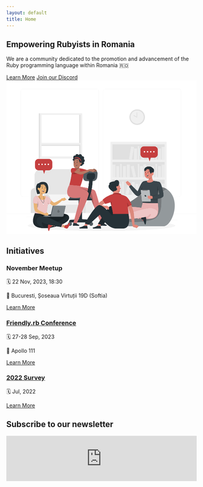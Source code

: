 ```yaml
---
layout: default
title: Home
---
```


<section class="py-2 md:py-4 flex flex-col md:flex-row gap-x-4">
    <div class="md:w-1/2">
        <div class="container mx-auto text-center md:text-left">
            <h1 class="text-3xl md:text-4xl lg:text-5xl font-bold leading-tight mt-24 mb-4">Empowering Rubyists in Romania</h1>
            <p class="text-lg md:text-xl lg:text-2xl mb-6">We are a community dedicated to the promotion and advancement of the Ruby programming language within Romania 🇷🇴</p>
            <a href="about.html" class="inline-block px-8 py-3 bg-red-700 text-white font-semibold rounded hover:bg-red-800 transition duration-300 ease-in-out transform hover:-translate-y-1">Learn More</a>
            <a href="https://discord.gg/GYphqsMNcP" class="inline-block px-8 py-3 bg-[#5865F2] text-white font-semibold rounded transition duration-300 ease-in-out transform hover:-translate-y-1">Join our Discord</a>
        </div>
    </div>
    <div class="md:w-1/2">
        <img src="/assets/group-discussion.svg" alt="Ruby Programming" class="mx-auto">
    </div>
</section>

<section class="py-8 md:py-10">
    <div class="container mx-auto">
        <h2 class="text-3xl md:text-4xl font-bold mb-4">Initiatives</h2>
        <div class="grid grid-cols-1 md:grid-cols-2 lg:grid-cols-3 gap-6">
            <div class="bg-white rounded shadow-lg p-4">
                <h3 class="text-xl font-semibold mb-2">November Meetup</h3>
                <p class="">🗓️ 22 Nov, 2023, 18:30</p>
                <p class="">📍 Bucuresti, Șoseaua Virtuții 19D (Softia)</p>
                <a href="https://www.meetup.com/ruby-romania/events/296874165/" class="text-blue-500 hover:underline">Learn More</a>
            </div>
            <div class="bg-white rounded shadow-lg p-4">
                <h3 class="text-xl font-semibold mb-2"><a href="https://2023.friendlyrb.com">Friendly.rb Conference</a></h3>
                <p class="">🗓️ 27-28 Sep, 2023</p>
                <p class="">📍 Apollo 111</p>
                <a href="https://2023.friendlyrb.com" class="text-blue-500 hover:underline">Learn More</a>
            </div>
            <div class="bg-white rounded shadow-lg p-4">
                <h3 class="text-xl font-semibold mb-2"><a href="{{site.baseurl}}/2023/10/16/2022-survey-results.html">2022 Survey</a></h3>
                <p class="">🗓️ Jul, 2022</p>
                <a href="{{site.baseurl}}/2023/10/16/2022-survey-results.html" class="text-blue-500 hover:underline">Learn More</a>
            </div>
        </div>
    </div>
</section>

<section class="py-8 md:py-10">
    <div class="container mx-auto bg-white">
        <h2 class="text-3xl md:text-4xl font-bold mb-4 p-3 text-center">Subscribe to our newsletter</h2>
        <iframe src="https://rubyromania.substack.com/embed" width="100%" height="120" frameborder="0" scrolling="no"></iframe>
    </div>
</section>

<!-- <section class="py-8 md:py-10">
    <div class="container mx-auto">
        <h2 class="text-3xl md:text-4xl font-bold mb-4">Our Partners & Sponsors</h2>
        <div class="grid grid-cols-2 md:grid-cols-3 lg:grid-cols-4 gap-6">
            <div class="bg-white rounded shadow-lg p-4 text-center">
              <img src="https://placehold.co/400" alt="Partner or Sponsor 1">
            </div>
            <div class="bg-white rounded shadow-lg p-4 text-center">
              <img src="https://placehold.co/400" alt="Partner or Sponsor 2">
            </div>            
            <div class="bg-white rounded shadow-lg p-4 text-center">
              <img src="https://placehold.co/400" alt="Partner or Sponsor 3">
            </div>
            <div class="bg-white rounded shadow-lg p-4 text-center">
              <img src="https://placehold.co/400" alt="Partner or Sponsor 4">
            </div>
        </div>
    </div>
</section> -->
